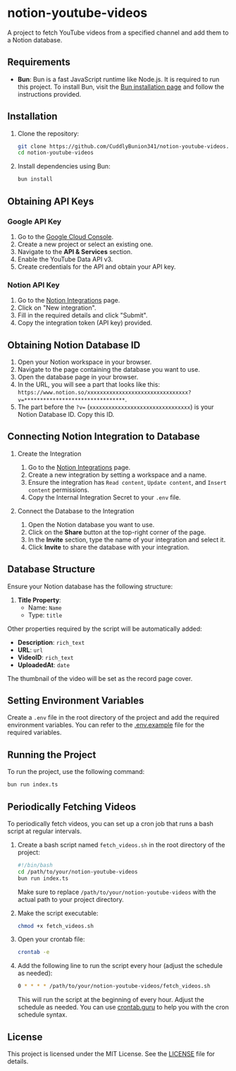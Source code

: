 # notion-youtube-videos

A project to fetch YouTube videos from a specified channel and add them to a Notion database.

## Requirements

- **Bun**: Bun is a fast JavaScript runtime like Node.js. It is required to run this project. To install Bun, visit the [Bun installation page](https://bun.sh/docs/install) and follow the instructions provided.

## Installation

1. Clone the repository:

    ```sh
    git clone https://github.com/CuddlyBunion341/notion-youtube-videos.git
    cd notion-youtube-videos
    ```

2. Install dependencies using Bun:

    ```sh
    bun install
    ```

## Obtaining API Keys

### Google API Key

1. Go to the [Google Cloud Console](https://console.cloud.google.com/).
2. Create a new project or select an existing one.
3. Navigate to the **API & Services** section.
4. Enable the YouTube Data API v3.
5. Create credentials for the API and obtain your API key.

### Notion API Key

1. Go to the [Notion Integrations](https://www.notion.so/my-integrations) page.
2. Click on "New integration".
3. Fill in the required details and click "Submit".
4. Copy the integration token (API key) provided.

## Obtaining Notion Database ID

1. Open your Notion workspace in your browser.
2. Navigate to the page containing the database you want to use.
3. Open the database page in your browser.
4. In the URL, you will see a part that looks like this: `https://www.notion.so/xxxxxxxxxxxxxxxxxxxxxxxxxxxxxxxx?v=********************************`.
5. The part before the `?v=` (`xxxxxxxxxxxxxxxxxxxxxxxxxxxxxxxx`) is your Notion Database ID. Copy this ID.

## Connecting Notion Integration to Database

1. Create the Integration
    1. Go to the [Notion Integrations](https://www.notion.so/my-integrations) page.
    2. Create a new integration by setting a workspace and a name.
    3. Ensure the integration has `Read content`, `Update content`, and `Insert content` permissions.
    4. Copy the Internal Integration Secret to your `.env` file.

2. Connect the Database to the Integration
    1. Open the Notion database you want to use.
    2. Click on the **Share** button at the top-right corner of the page.
    3. In the **Invite** section, type the name of your integration and select it.
    4. Click **Invite** to share the database with your integration.

## Database Structure

Ensure your Notion database has the following structure:

1. **Title Property**:
    - Name: `Name`
    - Type: `title`

Other properties required by the script will be automatically added:

- **Description**: `rich_text`
- **URL**: `url`
- **VideoID**: `rich_text`
- **UploadedAt**: `date`

The thumbnail of the video will be set as the record page cover.

## Setting Environment Variables

Create a `.env` file in the root directory of the project and add the required environment variables. You can refer to the [.env.example](./.env.example) file for the required variables.

## Running the Project

To run the project, use the following command:

```sh
bun run index.ts
```

## Periodically Fetching Videos

To periodically fetch videos, you can set up a cron job that runs a bash script at regular intervals.

1. Create a bash script named `fetch_videos.sh` in the root directory of the project:

    ```sh
    #!/bin/bash
    cd /path/to/your/notion-youtube-videos
    bun run index.ts
    ```

    Make sure to replace `/path/to/your/notion-youtube-videos` with the actual path to your project directory.

2. Make the script executable:

    ```sh
    chmod +x fetch_videos.sh
    ```

3. Open your crontab file:

    ```sh
    crontab -e
    ```

4. Add the following line to run the script every hour (adjust the schedule as needed):

    ```sh
    0 * * * * /path/to/your/notion-youtube-videos/fetch_videos.sh
    ```

    This will run the script at the beginning of every hour. Adjust the schedule as needed. You can use [crontab.guru](https://crontab.guru/) to help you with the cron schedule syntax.

## License

This project is licensed under the MIT License. See the [LICENSE](LICENSE) file for details.
